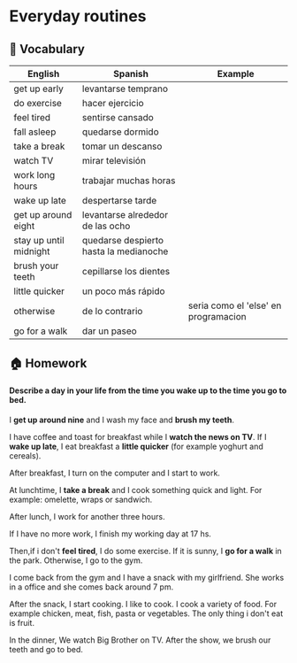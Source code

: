 # Everyday routines

## 📙 Vocabulary

| English      | Spanish | Example |
| ------ | ----------- | ----------- |
| get up early |  levantarse temprano | |
| do exercise |  hacer ejercicio | |
| feel tired |  sentirse cansado | |
| fall asleep |  quedarse dormido | |
| take a break |  tomar un descanso | |
| watch TV |  mirar televisión | |
| work long hours |  trabajar muchas horas | |
| wake up late |  despertarse tarde | |
| get up around eight |  levantarse alrededor de las ocho | |
| stay up until midnight |  quedarse despierto hasta la medianoche | |
| brush your teeth |  cepillarse los dientes | |
| little quicker |  un poco más rápido  | |
| otherwise |  de lo contrario | seria como el 'else' en programacion |
| go for a walk |  dar un paseo |  |


## 🏠 Homework



####  Describe a day in your life from the time you wake up to the time you go to bed.




I **get up around nine** and I wash my face and **brush my teeth**.

I have coffee and toast for breakfast while I **watch the news on TV**. If I **wake up late**,  I eat breakfast a **little quicker**  (for example yoghurt and cereals).

After breakfast, I turn on the computer and I start to work.

At lunchtime, I **take a break** and I cook something quick and light. For example: omelette, wraps or sandwich.

After lunch, I work for another three hours.

If I have no more work, I finish my working day at 17 hs. 

Then,if i don't **feel tired**, I do some exercise. If it is sunny, I **go for a walk** in the park. Otherwise, I go to the gym.

I come back from the gym and I have a snack with my girlfriend. She works in a office and she comes back around 7 pm.

After the snack, I start cooking. I like to cook. I cook a variety of food. For example chicken, meat, fish, pasta or vegetables. The only thing i don't eat is fruit.

In the dinner, We watch Big Brother on TV. After the show, we brush our teeth and go to bed.